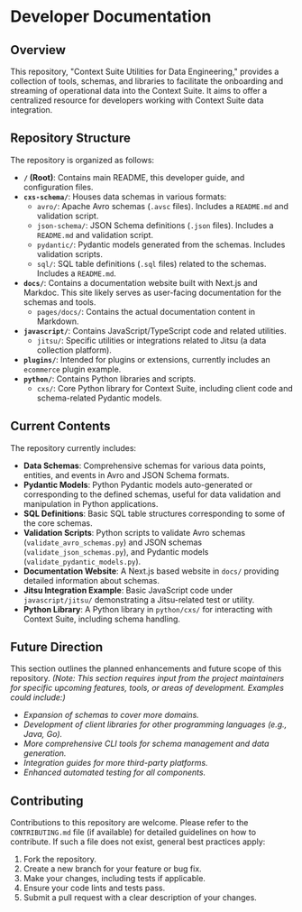 # Developer Documentation

## Overview
This repository, "Context Suite Utilities for Data Engineering," provides a collection of tools, schemas, and libraries to facilitate the onboarding and streaming of operational data into the Context Suite. It aims to offer a centralized resource for developers working with Context Suite data integration.

## Repository Structure
The repository is organized as follows:

- **`/` (Root)**: Contains main README, this developer guide, and configuration files.
- **`cxs-schema/`**: Houses data schemas in various formats:
    - `avro/`: Apache Avro schemas (`.avsc` files). Includes a `README.md` and validation script.
    - `json-schema/`: JSON Schema definitions (`.json` files). Includes a `README.md` and validation script.
    - `pydantic/`: Pydantic models generated from the schemas. Includes validation scripts.
    - `sql/`: SQL table definitions (`.sql` files) related to the schemas. Includes a `README.md`.
- **`docs/`**: Contains a documentation website built with Next.js and Markdoc. This site likely serves as user-facing documentation for the schemas and tools.
    - `pages/docs/`: Contains the actual documentation content in Markdown.
- **`javascript/`**: Contains JavaScript/TypeScript code and related utilities.
    - `jitsu/`: Specific utilities or integrations related to Jitsu (a data collection platform).
- **`plugins/`**: Intended for plugins or extensions, currently includes an `ecommerce` plugin example.
- **`python/`**: Contains Python libraries and scripts.
    - `cxs/`: Core Python library for Context Suite, including client code and schema-related Pydantic models.

## Current Contents
The repository currently includes:

- **Data Schemas**: Comprehensive schemas for various data points, entities, and events in Avro and JSON Schema formats.
- **Pydantic Models**: Python Pydantic models auto-generated or corresponding to the defined schemas, useful for data validation and manipulation in Python applications.
- **SQL Definitions**: Basic SQL table structures corresponding to some of the core schemas.
- **Validation Scripts**: Python scripts to validate Avro schemas (`validate_avro_schemas.py`) and JSON schemas (`validate_json_schemas.py`), and Pydantic models (`validate_pydantic_models.py`).
- **Documentation Website**: A Next.js based website in `docs/` providing detailed information about schemas.
- **Jitsu Integration Example**: Basic JavaScript code under `javascript/jitsu/` demonstrating a Jitsu-related test or utility.
- **Python Library**: A Python library in `python/cxs/` for interacting with Context Suite, including schema handling.

## Future Direction
This section outlines the planned enhancements and future scope of this repository.
*(Note: This section requires input from the project maintainers for specific upcoming features, tools, or areas of development. Examples could include:)*
- *Expansion of schemas to cover more domains.*
- *Development of client libraries for other programming languages (e.g., Java, Go).*
- *More comprehensive CLI tools for schema management and data generation.*
- *Integration guides for more third-party platforms.*
- *Enhanced automated testing for all components.*

## Contributing
Contributions to this repository are welcome. Please refer to the `CONTRIBUTING.md` file (if available) for detailed guidelines on how to contribute. If such a file does not exist, general best practices apply:
1. Fork the repository.
2. Create a new branch for your feature or bug fix.
3. Make your changes, including tests if applicable.
4. Ensure your code lints and tests pass.
5. Submit a pull request with a clear description of your changes.
